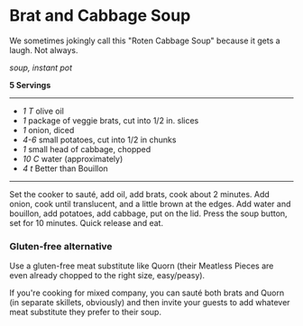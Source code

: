 # Brat and Cabbage Soup

We sometimes jokingly call this "Roten Cabbage Soup" because it gets a laugh.
Not always.

*soup, instant pot*

**5 Servings**

---

- *1 T* olive oil
- *1* package of veggie brats, cut into 1/2 in. slices
- *1* onion, diced
- *4-6* small potatoes, cut into 1/2 in chunks
- *1* small head of cabbage, chopped
- *10 C* water (approximately)
- *4 t* Better than Bouillon

---

Set the cooker to sauté, add oil, add brats, cook about 2 minutes. Add onion,
cook until translucent, and a little brown at the edges. Add water and bouillon,
add potatoes, add cabbage, put on the lid. Press the soup button, set for 10
minutes. Quick release and eat.

### Gluten-free alternative

Use a gluten-free meat substitute like Quorn (their Meatless Pieces are even
already chopped to the right size, easy/peasy).

If you're cooking for mixed company, you can sauté both brats and Quorn (in
separate skillets, obviously) and then invite your guests to add whatever meat
substitute they prefer to their soup.
